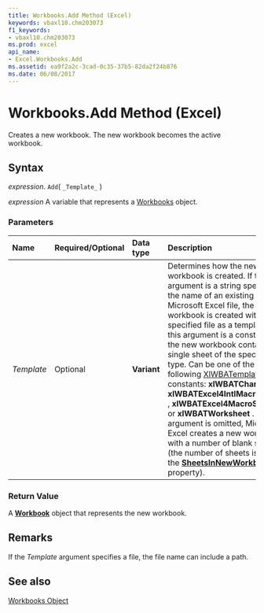 ```yaml
---
title: Workbooks.Add Method (Excel)
keywords: vbaxl10.chm203073
f1_keywords:
- vbaxl10.chm203073
ms.prod: excel
api_name:
- Excel.Workbooks.Add
ms.assetid: ea9f2a2c-3cad-0c35-37b5-82da2f24b876
ms.date: 06/08/2017
---
```



# Workbooks.Add Method (Excel)

Creates a new workbook. The new workbook becomes the active workbook.


## Syntax

 _expression_. `Add`( `_Template_` )

 _expression_ A variable that represents a [Workbooks](./Excel.Workbooks.md) object.


### Parameters



|Name|Required/Optional|Data type|Description|
|:-----|:-----|:-----|:-----|
| _Template_|Optional| **Variant**|Determines how the new workbook is created. If this argument is a string specifying the name of an existing Microsoft Excel file, the new workbook is created with the specified file as a template. If this argument is a constant, the new workbook contains a single sheet of the specified type. Can be one of the following [XlWBATemplate](Excel.XlWBATemplate.md) constants: **xlWBATChart** , **xlWBATExcel4IntlMacroSheet** , **xlWBATExcel4MacroSheet** , or **xlWBATWorksheet** . If this argument is omitted, Microsoft Excel creates a new workbook with a number of blank sheets (the number of sheets is set by the **[SheetsInNewWorkbook](Excel.Application.SheetsInNewWorkbook.md)** property).|

### Return Value

A  **[Workbook](Excel.Workbook.md)** object that represents the new workbook.


## Remarks

If the  _Template_ argument specifies a file, the file name can include a path.


## See also


[Workbooks Object](Excel.Workbooks.md)

